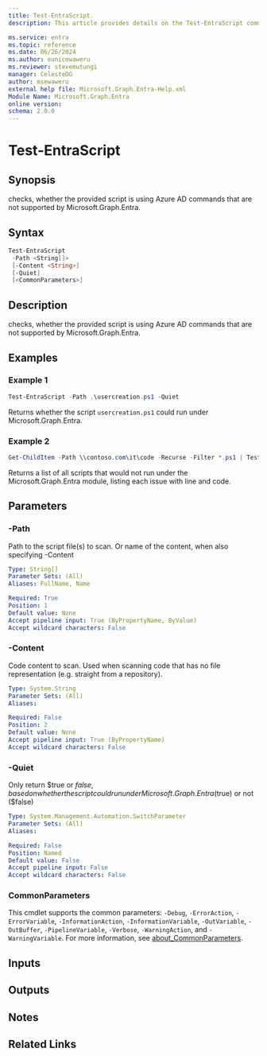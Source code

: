 ```yaml
---
title: Test-EntraScript.
description: This article provides details on the Test-EntraScript command.

ms.service: entra
ms.topic: reference
ms.date: 06/26/2024
ms.author: eunicewaweru
ms.reviewer: stevemutungi
manager: CelesteDG
author: msewaweru
external help file: Microsoft.Graph.Entra-Help.xml
Module Name: Microsoft.Graph.Entra
online version:
schema: 2.0.0
---
```


# Test-EntraScript

## Synopsis

checks, whether the provided script is using Azure AD commands that are not supported by Microsoft.Graph.Entra.

## Syntax

```powershell
Test-EntraScript 
 -Path <String[]> 
 [-Content <String>] 
 [-Quiet] 
 [<CommonParameters>]
```

## Description

checks, whether the provided script is using Azure AD commands that are not supported by Microsoft.Graph.Entra.

## Examples

### Example 1

```powershell
Test-EntraScript -Path .\usercreation.ps1 -Quiet
```

Returns whether the script `usercreation.ps1` could run under Microsoft.Graph.Entra.

### Example 2

```powershell
Get-ChildItem -Path \\contoso.com\it\code -Recurse -Filter *.ps1 | Test-EntraScript
```

Returns a list of all scripts that would not run under the Microsoft.Graph.Entra module, listing each issue with line and code.

## Parameters

### -Path

Path to the script file(s) to scan.
Or name of the content, when also specifying -Content

```yaml
Type: String[]
Parameter Sets: (All)
Aliases: FullName, Name

Required: True
Position: 1
Default value: None
Accept pipeline input: True (ByPropertyName, ByValue)
Accept wildcard characters: False
```

### -Content

Code content to scan.
Used when scanning code that has no file representation (e.g.
straight from a repository).

```yaml
Type: System.String
Parameter Sets: (All)
Aliases:

Required: False
Position: 2
Default value: None
Accept pipeline input: True (ByPropertyName)
Accept wildcard characters: False
```

### -Quiet

Only return $true or $false, based on whether the script could run under Microsoft.Graph.Entra ($true) or not ($false)

```yaml
Type: System.Management.Automation.SwitchParameter
Parameter Sets: (All)
Aliases:

Required: False
Position: Named
Default value: False
Accept pipeline input: False
Accept wildcard characters: False
```

### CommonParameters

This cmdlet supports the common parameters: `-Debug`, `-ErrorAction`, `-ErrorVariable`, `-InformationAction`, `-InformationVariable`, `-OutVariable`, `-OutBuffer`, `-PipelineVariable`, `-Verbose`, `-WarningAction`, and `-WarningVariable`. For more information, see [about_CommonParameters](https://go.microsoft.com/fwlink/?LinkID=113216).

## Inputs

## Outputs

## Notes

## Related Links
